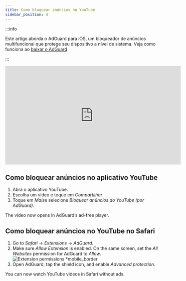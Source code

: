 ```yaml
---
title: Como bloquear anúncios no YouTube
sidebar_position: 4
---
```


:::info

Este artigo aborda o AdGuard para iOS, um bloqueador de anúncios multifuncional que protege seu dispositivo a nível de sistema. Veja como funciona ao [baixar o AdGuard](https://agrd.io/download-kb-adblock)

:::  

<iframe width="560" height="315" class="youtube-video" src="https://www.youtube-nocookie.com/embed/YW9Ojcm1Gkg" title="Player de vídeo do YouTube" frameborder="0" allow="accelerometer; autoplay; clipboard-write; encrypted-media; gyroscope; picture-in-picture" allowfullscreen></iframe>

## Como bloquear anúncios no aplicativo YouTube

1. Abra o aplicativo YouTube.
1. Escolha um vídeo e toque em *Compartilhar*.
1. Toque em *Mais*e selecione *Bloquear anúncios do YouTube (por AdGuard)*.

The video now opens in AdGuard’s ad-free player.

## Como bloquear anúncios no YouTube no Safari

1. Go to *Safari* → *Extensions* → *AdGuard*.
1. Make sure *Allow Extension* is enabled. On the same screen, set the *All Websites* permission for AdGuard to *Allow*. ![Extension permissions *mobile_border](https://cdn.adtidy.org/content/kb/ad_blocker/iOS/extensions_allow.jpg)
1. Open AdGuard, tap the shield icon, and enable *Advanced protection*.

You can now watch YouTube videos in Safari without ads.

